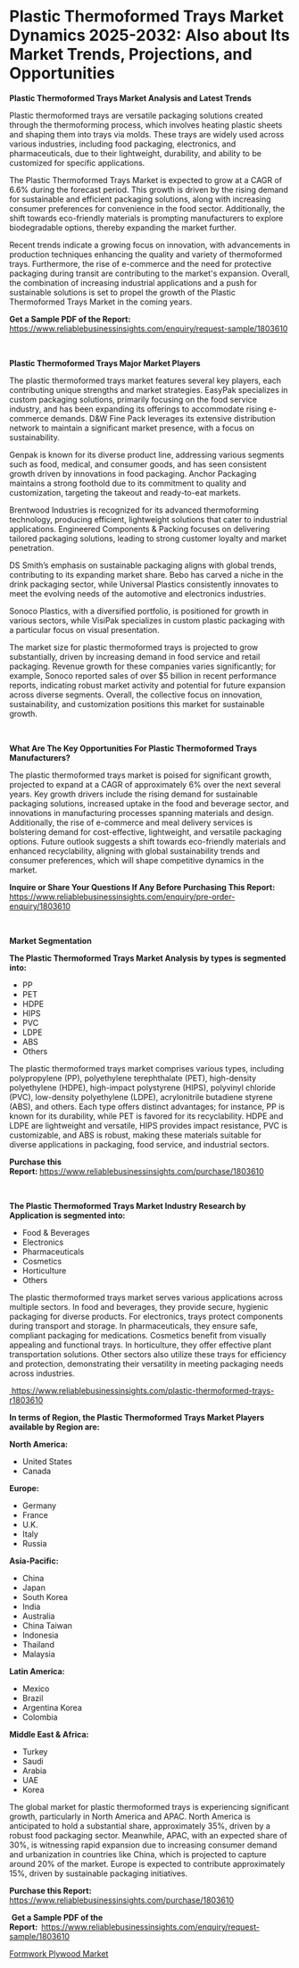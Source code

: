 <p><h1>Plastic Thermoformed Trays Market Dynamics 2025-2032: Also about Its Market Trends, Projections, and Opportunities</h1></p><p><strong>Plastic Thermoformed Trays Market Analysis and Latest Trends</strong></p>
<p><p>Plastic thermoformed trays are versatile packaging solutions created through the thermoforming process, which involves heating plastic sheets and shaping them into trays via molds. These trays are widely used across various industries, including food packaging, electronics, and pharmaceuticals, due to their lightweight, durability, and ability to be customized for specific applications.</p><p>The Plastic Thermoformed Trays Market is expected to grow at a CAGR of 6.6% during the forecast period. This growth is driven by the rising demand for sustainable and efficient packaging solutions, along with increasing consumer preferences for convenience in the food sector. Additionally, the shift towards eco-friendly materials is prompting manufacturers to explore biodegradable options, thereby expanding the market further.</p><p>Recent trends indicate a growing focus on innovation, with advancements in production techniques enhancing the quality and variety of thermoformed trays. Furthermore, the rise of e-commerce and the need for protective packaging during transit are contributing to the market's expansion. Overall, the combination of increasing industrial applications and a push for sustainable solutions is set to propel the growth of the Plastic Thermoformed Trays Market in the coming years.</p></p>
<p><strong>Get a Sample PDF of the Report:&nbsp;</strong> <a href="https://www.reliablebusinessinsights.com/enquiry/request-sample/1803610?utm_campaign=2239&utm_medium=2&utm_source=Github&utm_content=ia&utm_term=01042025&utm_id=plastic-thermoformed-trays">https://www.reliablebusinessinsights.com/enquiry/request-sample/1803610</a></p>
<p>&nbsp;</p>
<p><strong>Plastic Thermoformed Trays Major Market Players</strong></p>
<p><p>The plastic thermoformed trays market features several key players, each contributing unique strengths and market strategies. EasyPak specializes in custom packaging solutions, primarily focusing on the food service industry, and has been expanding its offerings to accommodate rising e-commerce demands. D&W Fine Pack leverages its extensive distribution network to maintain a significant market presence, with a focus on sustainability.</p><p>Genpak is known for its diverse product line, addressing various segments such as food, medical, and consumer goods, and has seen consistent growth driven by innovations in food packaging. Anchor Packaging maintains a strong foothold due to its commitment to quality and customization, targeting the takeout and ready-to-eat markets.</p><p>Brentwood Industries is recognized for its advanced thermoforming technology, producing efficient, lightweight solutions that cater to industrial applications. Engineered Components & Packing focuses on delivering tailored packaging solutions, leading to strong customer loyalty and market penetration.</p><p>DS Smith’s emphasis on sustainable packaging aligns with global trends, contributing to its expanding market share. Bebo has carved a niche in the drink packaging sector, while Universal Plastics consistently innovates to meet the evolving needs of the automotive and electronics industries.</p><p>Sonoco Plastics, with a diversified portfolio, is positioned for growth in various sectors, while VisiPak specializes in custom plastic packaging with a particular focus on visual presentation.</p><p>The market size for plastic thermoformed trays is projected to grow substantially, driven by increasing demand in food service and retail packaging. Revenue growth for these companies varies significantly; for example, Sonoco reported sales of over $5 billion in recent performance reports, indicating robust market activity and potential for future expansion across diverse segments. Overall, the collective focus on innovation, sustainability, and customization positions this market for sustainable growth.</p></p>
<p>&nbsp;</p>
<p><strong>What Are The Key Opportunities For Plastic Thermoformed Trays Manufacturers?</strong></p>
<p><p>The plastic thermoformed trays market is poised for significant growth, projected to expand at a CAGR of approximately 6% over the next several years. Key growth drivers include the rising demand for sustainable packaging solutions, increased uptake in the food and beverage sector, and innovations in manufacturing processes spanning materials and design. Additionally, the rise of e-commerce and meal delivery services is bolstering demand for cost-effective, lightweight, and versatile packaging options. Future outlook suggests a shift towards eco-friendly materials and enhanced recyclability, aligning with global sustainability trends and consumer preferences, which will shape competitive dynamics in the market.</p></p>
<p><strong>Inquire or Share Your Questions If Any Before Purchasing This Report:</strong> <a href="https://www.reliablebusinessinsights.com/enquiry/pre-order-enquiry/1803610?utm_campaign=2239&utm_medium=2&utm_source=Github&utm_content=ia&utm_term=01042025&utm_id=plastic-thermoformed-trays">https://www.reliablebusinessinsights.com/enquiry/pre-order-enquiry/1803610</a></p>
<p>&nbsp;</p>
<p><strong>Market Segmentation</strong></p>
<p><strong>The Plastic Thermoformed Trays Market Analysis by types is segmented into:</strong></p>
<p><ul><li>PP</li><li>PET</li><li>HDPE</li><li>HIPS</li><li>PVC</li><li>LDPE</li><li>ABS</li><li>Others</li></ul></p>
<p><p>The plastic thermoformed trays market comprises various types, including polypropylene (PP), polyethylene terephthalate (PET), high-density polyethylene (HDPE), high-impact polystyrene (HIPS), polyvinyl chloride (PVC), low-density polyethylene (LDPE), acrylonitrile butadiene styrene (ABS), and others. Each type offers distinct advantages; for instance, PP is known for its durability, while PET is favored for its recyclability. HDPE and LDPE are lightweight and versatile, HIPS provides impact resistance, PVC is customizable, and ABS is robust, making these materials suitable for diverse applications in packaging, food service, and industrial sectors.</p></p>
<p><strong>Purchase this Report:&nbsp;</strong><a href="https://www.reliablebusinessinsights.com/purchase/1803610?utm_campaign=2239&utm_medium=2&utm_source=Github&utm_content=ia&utm_term=01042025&utm_id=plastic-thermoformed-trays">https://www.reliablebusinessinsights.com/purchase/1803610</a></p>
<p>&nbsp;</p>
<p><strong>The Plastic Thermoformed Trays Market Industry Research by Application is segmented into:</strong></p>
<p><ul><li>Food & Beverages</li><li>Electronics</li><li>Pharmaceuticals</li><li>Cosmetics</li><li>Horticulture</li><li>Others</li></ul></p>
<p><p>The plastic thermoformed trays market serves various applications across multiple sectors. In food and beverages, they provide secure, hygienic packaging for diverse products. For electronics, trays protect components during transport and storage. In pharmaceuticals, they ensure safe, compliant packaging for medications. Cosmetics benefit from visually appealing and functional trays. In horticulture, they offer effective plant transportation solutions. Other sectors also utilize these trays for efficiency and protection, demonstrating their versatility in meeting packaging needs across industries.</p></p>
<p><a href="https://www.reliablebusinessinsights.com/plastic-thermoformed-trays-r1803610?utm_campaign=2239&utm_medium=2&utm_source=Github&utm_content=ia&utm_term=01042025&utm_id=plastic-thermoformed-trays">&nbsp;https://www.reliablebusinessinsights.com/plastic-thermoformed-trays-r1803610</a></p>
<p><strong>In terms of Region, the Plastic Thermoformed Trays Market Players available by Region are:</strong></p>
<p>
    <p> <strong> North America: </strong>
        <ul>
            <li>United States</li>
            <li>Canada</li>
        </ul>
        </p> 
    <p> <strong> Europe: </strong>
        <ul>
            <li>Germany</li>
            <li>France</li>
            <li>U.K.</li>
            <li>Italy</li>
            <li>Russia</li>
        </ul>
        </p> 
    <p> <strong> Asia-Pacific: </strong>
        <ul>
            <li>China</li>
            <li>Japan</li>
            <li>South Korea</li>
            <li>India</li>
            <li>Australia</li>
            <li>China Taiwan</li>
            <li>Indonesia</li>
            <li>Thailand</li>
            <li>Malaysia</li>
        </ul>
        </p> 
    <p> <strong> Latin America: </strong>
        <ul>
            <li>Mexico</li>
            <li>Brazil</li>
            <li>Argentina Korea</li>
            <li>Colombia</li>
        </ul>
        </p> 
    <p> <strong> Middle East & Africa: </strong>
        <ul>
            <li>Turkey</li>
            <li>Saudi</li>
            <li>Arabia</li>
            <li>UAE</li>
            <li>Korea</li>
        </ul>
    </p>
    </p>
<p><p>The global market for plastic thermoformed trays is experiencing significant growth, particularly in North America and APAC. North America is anticipated to hold a substantial share, approximately 35%, driven by a robust food packaging sector. Meanwhile, APAC, with an expected share of 30%, is witnessing rapid expansion due to increasing consumer demand and urbanization in countries like China, which is projected to capture around 20% of the market. Europe is expected to contribute approximately 15%, driven by sustainable packaging initiatives.</p></p>
<p><strong>Purchase this Report: </strong><a href="https://www.reliablebusinessinsights.com/purchase/1803610?utm_campaign=2239&utm_medium=2&utm_source=Github&utm_content=ia&utm_term=01042025&utm_id=plastic-thermoformed-trays">https://www.reliablebusinessinsights.com/purchase/1803610</a></p>
<p>&nbsp;<strong>Get a Sample PDF of the Report:&nbsp;&nbsp;</strong><a href="https://www.reliablebusinessinsights.com/enquiry/request-sample/1803610?utm_campaign=2239&utm_medium=2&utm_source=Github&utm_content=ia&utm_term=01042025&utm_id=plastic-thermoformed-trays">https://www.reliablebusinessinsights.com/enquiry/request-sample/1803610</a></p>
<p><strong></strong></p>
<p><p><a href="https://github.com/ygfu6u/Market-Research-Report-List-2/blob/main/formwork-plywood-market.md?utm_campaign=2239&utm_medium=2&utm_source=Github&utm_content=ia&utm_term=01042025&utm_id=plastic-thermoformed-trays">Formwork Plywood Market</a></p></p>